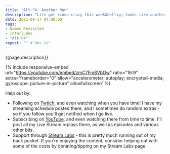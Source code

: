```yaml
---
title: "Alt-F4: Another Run"
description: "Life got kinda crazy this week&hellip; looks like another run of runs in AltF4. :)"
date: 2021-09-17 04:00:00
tags:
- Games Revisited
- Interludes
- "Alt-F4"
repost: "" #"dev.to"
---
```


{{page.description}}
<!--more-->

{% include responsive-embed url="https://youtube.com/embed/zmC7Fm8VbOw" ratio="16:9" extra='frameborder="0" allow="accelerometer; autoplay; encrypted-media; gyroscope; picture-in-picture" allowfullscreen' %}

Help out by:
 * Following on [Twtich](https://twitch.tv/AnonJr_Live), and even watching when you have time! I have my streaming schedule posted there, and I sometimes do random extras - so if you follow you'll get notified when I go live.
 * Subscribing on [YouTube](http://www.youtube.com/channel/UCXafqhKHbkSUIrq0LAuu0tw), and even watching there from time to time. I'll post all my Live Stream replays there, as well as episodes and various other bits.
 * Support through [Stream Labs](https://streamlabs.com/anonjr_live) - this is pretty much running out of my back pocket. If you're enjoying the content, consider helping out with some of the costs by donating/tipping on my Stream Labs page.